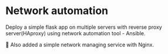 # Network automation
Deploy a simple flask app on multiple servers with reverse proxy server(HAproxy) using network automation tool - Ansible.

🌟 Also added a simple network managing service with Nginx.
